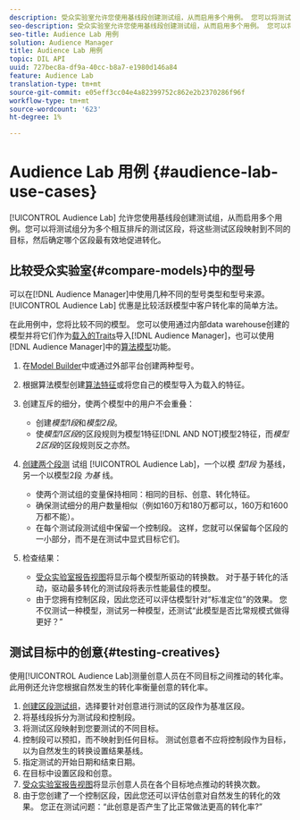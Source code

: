 ```yaml
---
description: 受众实验室允许您使用基线段创建测试组，从而启用多个用例。 您可以将测试组分为多个相互排斥的测试区段，将这些测试区段映射到不同的目标，然后确定哪个区段最有效地促进转化。
seo-description: 受众实验室允许您使用基线段创建测试组，从而启用多个用例。 您可以将测试组分为多个相互排斥的测试区段，将这些测试区段映射到不同的目标，然后确定哪个区段最有效地促进转化。
seo-title: Audience Lab 用例
solution: Audience Manager
title: Audience Lab 用例
topic: DIL API
uuid: 727bec8a-df9a-40cc-b8a7-e1980d146a84
feature: Audience Lab
translation-type: tm+mt
source-git-commit: e05eff3cc04e4a82399752c862e2b2370286f96f
workflow-type: tm+mt
source-wordcount: '623'
ht-degree: 1%

---
```



# Audience Lab 用例 {#audience-lab-use-cases}

[!UICONTROL Audience Lab] 允许您使用基线段创建测试组，从而启用多个用例。您可以将测试组分为多个相互排斥的测试区段，将这些测试区段映射到不同的目标，然后确定哪个区段最有效地促进转化。

## 比较受众实验室{#compare-models}中的型号

可以在[!DNL Audience Manager]中使用几种不同的型号类型和型号来源。 [!UICONTROL Audience Lab] 优惠是比较活跃模型中客户转化率的简单方法。

<!-- audience-lab-compare-models.xml -->

在此用例中，您将比较不同的模型。 您可以使用通过内部data warehouse创建的模型并将它们作为[载入的Traits](../../features/traits/create-onboarded-rule-based-traits.md#create-rules-based-or-onboarded-traits)导入[!DNL Audience Manager]，也可以使用[!DNL Audience Manager]中的[算法模型](../../features/algorithmic-models/understanding-models.md)功能。

1. 在[Model Builder](../../features/algorithmic-models/create-model.md)中或通过外部平台创建两种型号。
1. 根据算法模型创建[算法特征](../../features/traits/create-algorithmic-traits.md)或将您自己的模型导入为载入的特征。
1. 创建互斥的细分，使两个模型中的用户不会重叠：

   * 创建&#x200B;*模型1段*&#x200B;和&#x200B;*模型2段*。
   * 使&#x200B;*模型1区段*&#x200B;的区段规则为模型1特征[!DNL AND NOT]模型2特征，而&#x200B;*模型2区段*&#x200B;的区段规则反之亦然。

1. [创建两个段测](../../features/audience-lab/audience-lab-manage-test-groups.md#create-test-groups) 试组 [!UICONTROL Audience Lab]，一个以模 *型1段* 为基线，另一个以模型2段 *为基* 线。

   * 使两个测试组的变量保持相同：相同的目标、创意、转化特征。
   * 确保测试细分的用户数量相似（例如160万和180万都可以，160万和1600万都不能）。
   * 在每个测试段测试组中保留一个控制段。 这样，您就可以保留每个区段的一小部分，而不是在测试中显式目标它们。

1. 检查结果：

   * [受众实验室报告视图](../../features/audience-lab/audience-lab-reporting-view.md)将显示每个模型所驱动的转换数。 对于基于转化的活动，驱动最多转化的测试段将表示性能最佳的模型。
   * 由于您拥有控制区段，因此您还可以评估模型针对“标准定位”的效果。 您不仅测试一种模型，测试另一种模型，还测试“此模型是否比常规模式做得更好？”

## 测试目标中的创意{#testing-creatives}

<!-- audience-lab-creatives-across-destinations.xml -->

使用[!UICONTROL Audience Lab]测量创意人员在不同目标之间推动的转化率。 此用例还允许您根据自然发生的转化率衡量创意的转化率。

1. [创建区段测试组](../../features/audience-lab/audience-lab-manage-test-groups.md#create-test-groups)，选择要针对创意进行测试的区段作为基准区段。
1. 将基线段拆分为测试段和控制段。
1. 将测试区段映射到您要测试的不同目标。
1. 控制段可以预扣，而不映射到任何目标。 测试创意者不应将控制段作为目标，以为自然发生的转换设置结果基线。
1. 指定测试的开始日期和结束日期。
1. 在目标中设置区段和创意。
1. [受众实验室报告视图](../../features/audience-lab/audience-lab-reporting-view.md)将显示创意人员在各个目标地点推动的转换次数。
1. 由于您创建了一个控制区段，因此您还可以评估创意对自然发生的转化的效果。 您正在测试问题：“此创意是否产生了比正常做法更高的转化率?”
